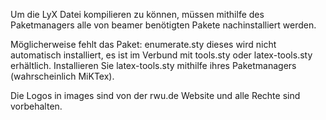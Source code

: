 Um die LyX Datei kompilieren zu können, müssen mithilfe des Paketmanagers alle von beamer benötigten Pakete nachinstalliert werden.

Möglicherweise fehlt das Paket:
	enumerate.sty
dieses wird nicht automatisch installiert, es ist im Verbund mit tools.sty oder latex-tools.sty erhältlich. 
Installieren Sie latex-tools.sty mithilfe ihres Paketmanagers (wahrscheinlich MiKTex).

Die Logos in images sind von der rwu.de Website und alle Rechte sind vorbehalten.